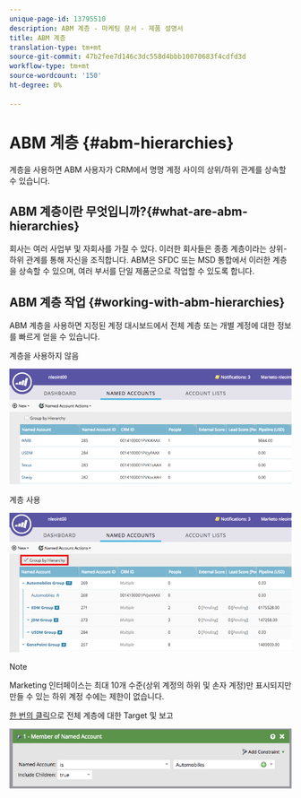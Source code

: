 ```yaml
---
unique-page-id: 13795510
description: ABM 계층 - 마케팅 문서 - 제품 설명서
title: ABM 계층
translation-type: tm+mt
source-git-commit: 47b2fee7d146c3dc558d4bbb10070683f4cdfd3d
workflow-type: tm+mt
source-wordcount: '150'
ht-degree: 0%

---
```



# ABM 계층 {#abm-hierarchies}

계층을 사용하면 ABM 사용자가 CRM에서 명명 계정 사이의 상위/하위 관계를 상속할 수 있습니다.

## ABM 계층이란 무엇입니까?{#what-are-abm-hierarchies}

회사는 여러 사업부 및 자회사를 가질 수 있다. 이러한 회사들은 종종 계층이라는 상위-하위 관계를 통해 자신을 조직합니다. ABM은 SFDC 또는 MSD 통합에서 이러한 계층을 상속할 수 있으며, 여러 부서를 단일 제품군으로 작업할 수 있도록 합니다.

## ABM 계층 작업 {#working-with-abm-hierarchies}

ABM 계층을 사용하면 지정된 계정 대시보드에서 전체 계층 또는 개별 계정에 대한 정보를 빠르게 얻을 수 있습니다.

계층을 사용하지 않음

![](assets/before.png)

계층 사용

![](assets/after.png)

>[!NOTE]
>
>Marketing 인터페이스는 최대 10개 수준(상위 계정의 하위 및 손자 계정)만 표시되지만 만들 수 있는 하위 계정 수에는 제한이 없습니다.

[한 번의 클릭](http://docs.marketo.com/display/DOCS/Account+Filters#AccountFilters-MemberofNamedAccount)으로 전체 계층에 대한 Target 및 보고

![](assets/member.png)

